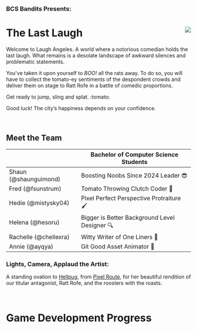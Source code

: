 ### BCS Bandits Presents: 
# The Last Laugh <img align='right' src='https://github.com/shaunguimond/The_Last_Laugh-Vancouver_GameJam_2024/assets/136777664/16012c59-4213-4eed-83d7-98157fb75adc'>

<p>Welcome to Laugh Angeles. A world where a notorious comedian holds the last laugh. What remains is a desolate landscape of awkward silences and problematic statements. </p>

<p> You've taken it upon yourself to <i>BOO!</i> all the rats away. To do so, you will have to collect the tomato-ey sentiments of the despondent crowds and deliver them on stage to Ratt Rofe in a battle of comedic proportions.</p>

<p> Get ready to jump, sling and splat. :tomato:</p>

<p> Good luck! The city’s happiness depends on your confidence.</p>

</br>

## Meet the Team

| | Bachelor of Computer Science Students |
| --- | --- |
| Shaun (@shaunguimond) | Boosting Noobs Since 2024 Leader :sunglasses: |
| Fred (@fsunstrum) | Tomato Throwing Clutch Coder :tomato: |
| Hedie (@mistysky04) | Pixel Perfect Perspective Protraiture :paintbrush: |
| Helena (@hesoru) | Bigger is Better Background Level Designer :mag: | 
| Rachelle (@chellexra) | Witty Writer of One Liners :open_book: |
| Annie (@ayqya) | Git Good Asset Animator :art: |

### Lights, Camera, Applaud the Artist: 
A standing ovation to [Hellpug](https://www.instagram.com/hellpug/), from [Pixel Route](https://www.linkedin.com/company/pixelroute/about/), for her beautiful rendition of our titular antagonist, Ratt Rofe, and the roosters with the roasts. 

</br>

# Game Development Progress